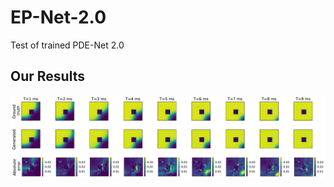 # EP-Net-2.0
Test of trained PDE-Net 2.0

## Our Results

<img src="images/Resnet_ep5000_1_sign_req_img.pdf" width="800"/>
